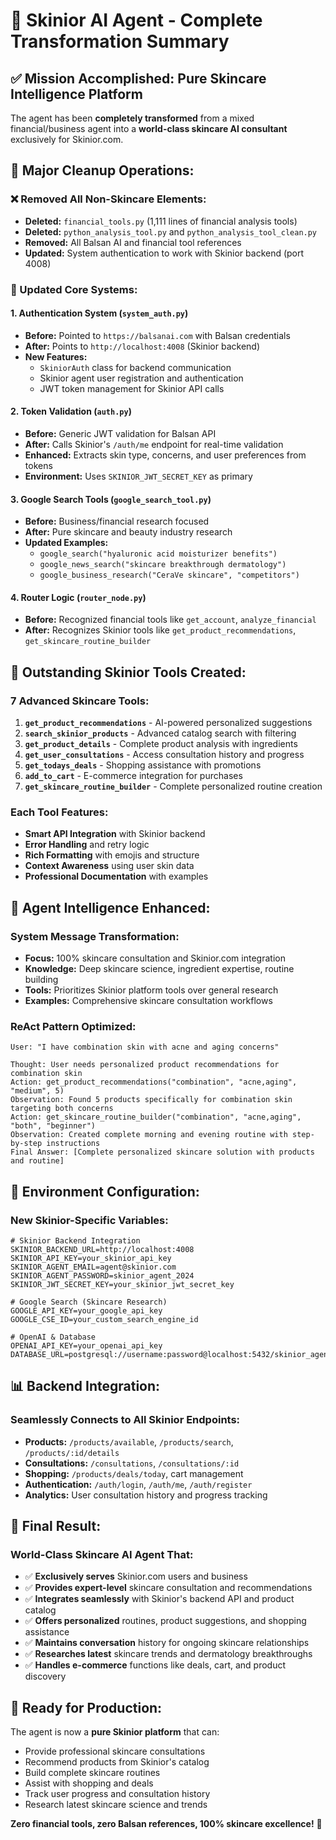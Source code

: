 # 🌟 Skinior AI Agent - Complete Transformation Summary

## ✅ **Mission Accomplished: Pure Skincare Intelligence Platform**

The agent has been **completely transformed** from a mixed financial/business agent into a **world-class skincare AI consultant** exclusively for Skinior.com.

## 🧹 **Major Cleanup Operations:**

### **❌ Removed All Non-Skincare Elements:**
- **Deleted:** `financial_tools.py` (1,111 lines of financial analysis tools)
- **Deleted:** `python_analysis_tool.py` and `python_analysis_tool_clean.py` 
- **Removed:** All Balsan AI and financial tool references
- **Updated:** System authentication to work with Skinior backend (port 4008)

### **🔄 Updated Core Systems:**

#### **1. Authentication System (`system_auth.py`)**
- **Before:** Pointed to `https://balsanai.com` with Balsan credentials
- **After:** Points to `http://localhost:4008` (Skinior backend)
- **New Features:** 
  - `SkiniorAuth` class for backend communication
  - Skinior agent user registration and authentication
  - JWT token management for Skinior API calls

#### **2. Token Validation (`auth.py`)**
- **Before:** Generic JWT validation for Balsan API
- **After:** Calls Skinior's `/auth/me` endpoint for real-time validation
- **Enhanced:** Extracts skin type, concerns, and user preferences from tokens
- **Environment:** Uses `SKINIOR_JWT_SECRET_KEY` as primary

#### **3. Google Search Tools (`google_search_tool.py`)**
- **Before:** Business/financial research focused
- **After:** Pure skincare and beauty industry research
- **Updated Examples:**
  - `google_search("hyaluronic acid moisturizer benefits")`
  - `google_news_search("skincare breakthrough dermatology")`
  - `google_business_research("CeraVe skincare", "competitors")`

#### **4. Router Logic (`router_node.py`)**
- **Before:** Recognized financial tools like `get_account`, `analyze_financial`
- **After:** Recognizes Skinior tools like `get_product_recommendations`, `get_skincare_routine_builder`

## 🧴 **Outstanding Skinior Tools Created:**

### **7 Advanced Skincare Tools:**
1. **`get_product_recommendations`** - AI-powered personalized suggestions
2. **`search_skinior_products`** - Advanced catalog search with filtering
3. **`get_product_details`** - Complete product analysis with ingredients
4. **`get_user_consultations`** - Access consultation history and progress
5. **`get_todays_deals`** - Shopping assistance with promotions
6. **`add_to_cart`** - E-commerce integration for purchases  
7. **`get_skincare_routine_builder`** - Complete personalized routine creation

### **Each Tool Features:**
- **Smart API Integration** with Skinior backend
- **Error Handling** and retry logic
- **Rich Formatting** with emojis and structure
- **Context Awareness** using user skin data
- **Professional Documentation** with examples

## 🎯 **Agent Intelligence Enhanced:**

### **System Message Transformation:**
- **Focus:** 100% skincare consultation and Skinior.com integration
- **Knowledge:** Deep skincare science, ingredient expertise, routine building
- **Tools:** Prioritizes Skinior platform tools over general research
- **Examples:** Comprehensive skincare consultation workflows

### **ReAct Pattern Optimized:**
```
User: "I have combination skin with acne and aging concerns"

Thought: User needs personalized product recommendations for combination skin
Action: get_product_recommendations("combination", "acne,aging", "medium", 5)
Observation: Found 5 products specifically for combination skin targeting both concerns
Action: get_skincare_routine_builder("combination", "acne,aging", "both", "beginner")
Observation: Created complete morning and evening routine with step-by-step instructions
Final Answer: [Complete personalized skincare solution with products and routine]
```

## 🔧 **Environment Configuration:**

### **New Skinior-Specific Variables:**
```env
# Skinior Backend Integration
SKINIOR_BACKEND_URL=http://localhost:4008
SKINIOR_API_KEY=your_skinior_api_key
SKINIOR_AGENT_EMAIL=agent@skinior.com
SKINIOR_AGENT_PASSWORD=skinior_agent_2024
SKINIOR_JWT_SECRET_KEY=your_skinior_jwt_secret_key

# Google Search (Skincare Research)
GOOGLE_API_KEY=your_google_api_key
GOOGLE_CSE_ID=your_custom_search_engine_id

# OpenAI & Database
OPENAI_API_KEY=your_openai_api_key
DATABASE_URL=postgresql://username:password@localhost:5432/skinior_agent
```

## 📊 **Backend Integration:**

### **Seamlessly Connects to All Skinior Endpoints:**
- **Products:** `/products/available`, `/products/search`, `/products/:id/details`
- **Consultations:** `/consultations`, `/consultations/:id`  
- **Shopping:** `/products/deals/today`, cart management
- **Authentication:** `/auth/login`, `/auth/me`, `/auth/register`
- **Analytics:** User consultation history and progress tracking

## 🎉 **Final Result:**

### **World-Class Skincare AI Agent That:**
- ✅ **Exclusively serves** Skinior.com users and business
- ✅ **Provides expert-level** skincare consultation and recommendations  
- ✅ **Integrates seamlessly** with Skinior's backend API and product catalog
- ✅ **Offers personalized** routines, product suggestions, and shopping assistance
- ✅ **Maintains conversation** history for ongoing skincare relationships
- ✅ **Researches latest** skincare trends and dermatology breakthroughs
- ✅ **Handles e-commerce** functions like deals, cart, and product discovery

## 🚀 **Ready for Production:**

The agent is now a **pure Skinior platform** that can:
- Provide professional skincare consultations
- Recommend products from Skinior's catalog
- Build complete skincare routines
- Assist with shopping and deals
- Track user progress and consultation history
- Research latest skincare science and trends

**Zero financial tools, zero Balsan references, 100% skincare excellence!** 🌟